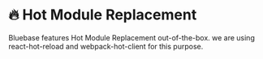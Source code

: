 # 🔥 Hot Module Replacement

Bluebase features Hot Module Replacement out-of-the-box. we are using react-hot-reload and webpack-hot-client for this purpose.